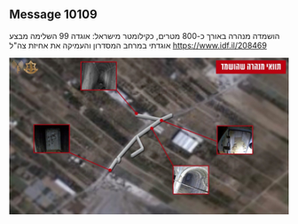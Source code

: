 ## Message 10109

הושמדה מנהרה באורך כ-800 מטרים, כקילומטר מישראל:
אוגדה 99 השלימה מבצע אוגדתי במרחב המסדרון והעמיקה את אחיזת צה"ל
https://www.idf.il/208469

![Photo](10109/10109_photo.jpg)
